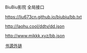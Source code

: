 BiuBiu影院 全局接口

https://liu673cn.github.io/biubiu/bb.txt

http://laohu.cool/ddtv/dd.json

http://www.mikkk.xyz/bb.json

[书源外链](https://shuyuan.miaogongzi.net/ "免注册 上传配置文件")
